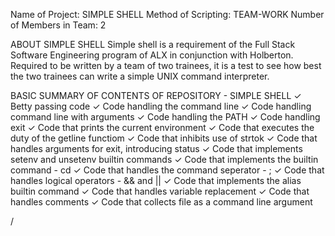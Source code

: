 Name of Project: SIMPLE SHELL
Method of Scripting: TEAM-WORK
Number of Members in Team: 2

ABOUT SIMPLE SHELL
Simple shell is a requirement of the Full Stack Software Engineering program of  ALX in conjunction with Holberton.
Required to be written by a team of two trainees, it is a test to see how best the two trainees can write a simple UNIX command interpreter.

BASIC SUMMARY OF CONTENTS OF REPOSITORY - SIMPLE SHELL
✓ Betty passing code
✓ Code handling the command line
✓ Code handling command line with arguments
✓ Code handling the PATH
✓ Code handling exit
✓ Code that prints the current environment
✓ Code that executes the duty of the getline functiom
✓ Code that inhibits use of strtok
✓ Code that handles arguments for exit, introducing status
✓ Code that implements setenv and unsetenv builtin commands
✓ Code that implements the builtin command - cd
✓ Code that handles the command seperator - ;
✓ Code that handles logical operators - && and ||
✓ Code that implements the alias builtin command
✓ Code that handles variable replacement
✓ Code that handles comments
✓ Code that collects file as a command line argument

/
